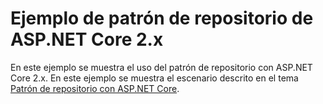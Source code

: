 # <a name="aspnet-core-repository-pattern-2x-sample"></a>Ejemplo de patrón de repositorio de ASP.NET Core 2.x

En este ejemplo se muestra el uso del patrón de repositorio con ASP.NET Core 2.x. En este ejemplo se muestra el escenario descrito en el tema [Patrón de repositorio con ASP.NET Core](https://docs.microsoft.com/aspnet/core/fundamentals/repository-pattern).
